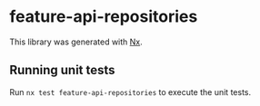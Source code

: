 # feature-api-repositories

This library was generated with [Nx](https://nx.dev).

## Running unit tests

Run `nx test feature-api-repositories` to execute the unit tests.

